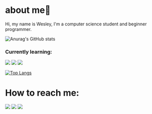 # about me👋

Hi, my name is Wesley, I'm a computer science student and beginner programmer.

![Anurag's GitHub stats](https://github-readme-stats.vercel.app/api?username=aaquinowesley&show_icons=true&theme=vue-dark)

### Currently learning:
<img src= "https://img.shields.io/badge/Node.js-43853D?style=for-the-badge&logo=node.js&logoColor=white">
<img src= "https://img.shields.io/badge/JavaScript-323330?style=for-the-badge&logo=javascript&logoColor=F7DF1E">
<img src="https://img.shields.io/badge/PHP-777BB4?style=for-the-badge&logo=php&logoColor=white">

[![Top Langs](https://github-readme-stats.vercel.app/api/top-langs/?username=aaquinowesley&layout=compact)](https://github.com/anuraghazra/github-readme-stats)

# How to reach me:
[<img src = "https://img.shields.io/badge/instagram-%23E4405F.svg?&style=for-the-badge&logo=instagram&logoColor=white">](https://www.instagram.com/aaquinowesley/) 
[<img src="https://img.shields.io/badge/medium-%2312100E.svg?&style=for-the-badge&logo=medium&logoColor=white" />](https://medium.com/@aaquinowesley)  [<img src="https://img.shields.io/badge/linkedin-%230077B5.svg?&style=for-the-badge&logo=linkedin&logoColor=white" />](https://www.linkedin.com/in/wesleyaquino/)

